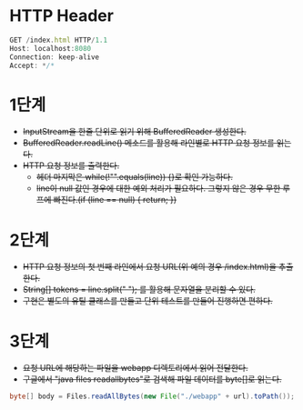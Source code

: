 # HTTP Header

```javascript
GET /index.html HTTP/1.1
Host: localhost:8080
Connection: keep-alive
Accept: */*
```

# 1단계

- ~~InputStream을 한줄 단위로 읽기 위해 BufferedReader 생성한다.~~
- ~~BufferedReader.readLine() 메소드를 활용해 라인별로 HTTP 요청 정보를 읽는다.~~
- ~~HTTP 요청 정보를 출력한다.~~
  - ~~헤더 마지막은 while(!"".equals(line)) {}로 확인 가능하다.~~
  - ~~line이 null 값인 경우에 대한 예외 처리가 필요하다. 그렇지 않은 경우 무한 루프에 빠진다.(if (line == null) { return; })~~

# 2단계

- ~~HTTP 요청 정보의 첫 번째 라인에서 요청 URL(위 예의 경우 /index.html)을 추출한다.~~
- ~~String[] tokens = line.split(" "); 를 활용해 문자열을 분리할 수 있다.~~
- ~~구현은 별도의 유틸 클래스를 만들고 단위 테스트를 만들어 진행하면 편하다.~~

# 3단계

- ~~요청 URL에 해당하는 파일을 webapp 디렉토리에서 읽어 전달한다.~~
- ~~구글에서 "java files readallbytes"로 검색해 파일 데이터를 byte[]로 읽는다.~~

```java
byte[] body = Files.readAllBytes(new File("./webapp" + url).toPath());
```